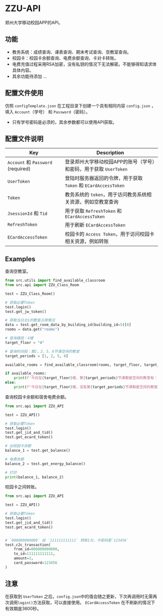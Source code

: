 # ZZU-API
郑州大学移动校园APP的API。

## 功能
* 教务系统：成绩查询、课表查询、期末考试查询、空教室查询。
* 校园卡：校园卡余额查询、电费余额查询、卡对卡转账。
* 电费充值过程采用RSA加密，没有私钥的情况下无法解密。不能够得知请求体具体内容。
* 其余功能待添加 ...

## 配置文件使用
仿照 `configTemplate.json` 在工程目录下创建一个具有相同内容 `config.json` ，填入 `Account`（学号） 和 `Password`（密码）。
* 只有学号密码是必须的，其余参数都可以使用API获取。

## 配置文件说明
|   Key   | Description |
| ----------- | ----------- |
| `Account` 和 `Password` (required)| 登录郑州大学移动校园APP的账号（学号）和密码，用于获取 `UserToken` |
| `UserToken` | 登陆时服务器返回的令牌，用于获取 `Token` 和 `ECardAccessToken` |
| `Token` | 教务系统的 `token`，用于访问教务系统相关资源，例如空教室查询 |
| `JsessionId` 和 `Tid` | 用于获取 `RefreshToken` 和 `ECardAccessToken` |
| `RefreshToken` | 用于刷新 `ECardAccessToken`|
| `ECardAccessToken` | 校园卡的 `Access Token`，用于访问校园卡相关资源，例如转账 |

## Examples

查询空教室。
``` Python
from src.utils import find_available_classroom
from src.api import ZZU_Class_Room

test = ZZU_Class_Room()

# 获取必要Token
test.login()
test.get_jw_token()

# 获取当日北1的教室占用情况
data = test.get_room_data_by_building_id(building_id=5)[0]
rooms = data.get("rooms")

# 查询楼层：4楼
target_floor = "4"

# 查询时间段：第1，2，5，6节课空闲的教室
target_periods = [1, 2, 5, 6]

available_rooms = find_available_classroom(rooms, target_floor, target_periods)

if available_rooms:
    print(f'今日在{target_floor}楼，第{target_periods}节课都是空闲的教室有：{", ".join(available_rooms)}')
else:
    print(f"今日在{target_floor}楼，没有第{target_periods}节课都是空闲的教室。")
```

查询校园卡余额和宿舍电费余额。
``` Python
from src.api import ZZU_API

test = ZZU_API()

# 获取必要Token
test.login()
test.get_jid_and_tid()
test.get_ecard_token()

# 出校园卡余额
balance_1 = test.get_balance()

# 电费余额
balance_2 = test.get_energy_balance()

# 打印
print(balance_1, balance_2)
```

校园卡之间转账。
``` Python
from src.api import ZZU_API

test = ZZU_API()

# 获取必要Token
test.login()
test.get_jid_and_tid()
test.get_ecard_token()


# `000000000000` 给 `111111111111` 转账1元，卡密码是`123456`
test.c2c_transaction(
    from_id=000000000000,
    to_id=111111111111,
    amount=1,
    card_password=123456
)
```
## 注意
在获取到 `UserToken` 之后，`config.json`中的值会随之更新，下次再调用时无需再次调用`login()`方法获取，可以直接使用。 `ECardAccessToken` 在不刷新的情况下有效期是3600秒。
